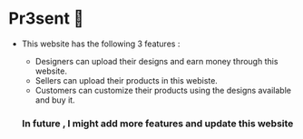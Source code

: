 # Pr3sent 🎁
- This website has the following 3 features :
    - Designers can upload their designs and earn money through this website.
    - Sellers can upload their products in this webiste.
    - Customers can customize their products using the designs available and buy it.

    ### In future , I might add more features and update this website
